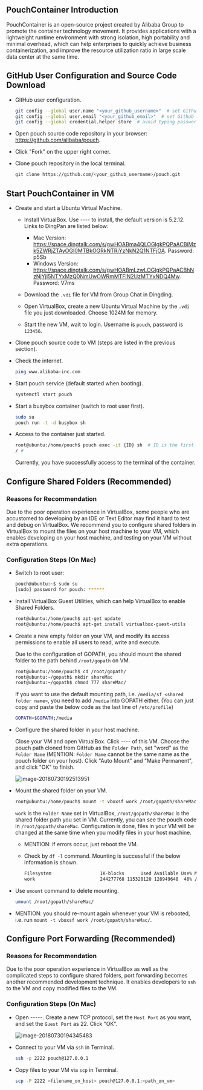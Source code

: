 ## PouchContainer Introduction

PouchContainer is an open-source project created by Alibaba Group to promote the container technology movement. It provides applications with a lightweight runtime environment with strong isolation, high portability and minimal overhead, which can help enterprises to quickly achieve business containerization, and improve the resource utilization ratio in large scale data center at the same time.

## GitHub User Configuration and Source Code Download

- GitHub user configuration.

  ```bash
  git config --global user.name "<your_github_username>"  # set Github username
  git config --global user.email "<your_github_email>"  # set Github email
  git config --global credential.helper store  # avoid typing password every time during pulling
  ```

- Open pouch source code repository in your browser: <https://github.com/alibaba/pouch>.

- Click "Fork" on the upper right corner.

- Clone pouch repository in the local terminal.

  ```bash
  git clone https://github.com/<your_github_username>/pouch.git
  ```

## Start PouchContainer in VM

- Create and start a Ubuntu Virtual Machine.

  - Install VirtualBox. Use <Alilang>--<Manager>--<Software Download> to install, the default version is 5.2.12. Links to DingPan are listed below:
    - Mac Version: <https://space.dingtalk.com/s/gwHOABma4QLOGlgkPQPaACBiMzk5ZWRjZTAyOGI0MTBkOGRkNTRjYzNkN2Q1NTFjOA>. Password: p5Sb
    - Windows Version: <https://space.dingtalk.com/s/gwHOABmLzwLOGlgkPQPaACBhNzNjYjI5NTYxMzQ0NmUwOWRmMTFlN2UzMTYxNDQ4Mw>. Password: V7ms

  - Download the `.vdi` file for VM from Group Chat in Dingding.
  - Open VirtualBox, create a new Ubuntu Virtual Machine by the `.vdi` file you just downloaded. Choose 1024M for memory.
  - Start the new VM, wait to login. Username is `pouch`, password is `123456`.

- Clone pouch source code to VM (steps are listed in the previous section).

- Check the internet.

  ```bash
  ping www.alibaba-inc.com
  ```

- Start pouch service (default started when booting).

  ```bash
  systemctl start pouch
  ```

- Start a busybox container (switch to root user first).

  ```bash
  sudo su
  pouch run -t -d busybox sh
  ```

- Access to the container just started.

  ```bash
  root@ubuntu:/home/pouch$ pouch exec -it {ID} sh  # ID is the first 6 digits of the output of the last command
  / # 
  ```

  Currently, you have successfully access to the terminal of the container.

## Configure Shared Folders (Recommended)

### Reasons for Recommendation

Due to the poor operation experience in VirtualBox, some people who are accustomed to developing by an IDE or Text Editor may find it hard to test and debug on VirtualBox. We recommend you to configure shared folders in VirtualBox to mount the files on your host machine to your VM, which enables developing on your host machine, and testing on your VM without extra operations.

### Configuration Steps (On Mac)

- Switch to root user:

  ```bash
  pouch@ubuntu:~$ sudo su
  [sudo] password for pouch: ******
  ```

- Install VirtualBox Guest Utilities, which can help VirtualBox to enable Shared Folders.

  ```bash
  root@ubuntu:/home/pouch$ apt-get update
  root@ubuntu:/home/pouch$ apt-get install virtualbox-guest-utils
  ```

- Create a new empty folder on your VM, and modify its access permissions to enable all users to read, write and execute.

  Due to the configuration of GOPATH, you should mount the shared folder to the path behind `/root/gopath` on VM.

  ```bash
  root@ubuntu:/home/pouch$ cd /root/gopath/
  root@ubuntu:~/gopath$ mkdir shareMac
  root@ubuntu:~/gopath$ chmod 777 shareMac/
  ```

  If you want to use the default mounting path, i.e. `/media/sf_<shared folder name>`, you need to add `/media` into GOPATH either. (You can just copy and paste the below code as the last line of `/etc/profile`)

  ```bash
  GOPATH=$GOPATH;/media 
  ```

- Configure the shared folder in your host machine.

  Close your VM and open VirtualBox. Click <Settings>--<Shared Folders>--<Add Shared Folders> of this VM. Choose the pouch path cloned from GitHub as the `Folder Path`, set "word" as the `Folder Name` (MENTION: `Folder Name` cannot be the same name as the pouch folder on your host). Click "Auto Mount" and "Make Permanent", and click "OK" to finish.

  ![image-20180730192513951](https://i.loli.net/2018/07/30/5b5f2cbce4f54.png)

- Mount the shared folder on your VM.

  ```bash
  root@ubuntu:/home/pouch$ mount -t vboxsf work /root/gopath/shareMac/
  ```

  `work` is the `Folder Name` set in VirtualBox, `/root/gopath/shareMac` is the shared folder path you set in VM. Currently, you can see the pouch code in `/root/gopath/shareMac`. Configuration is done, files in your VM will be changed at the same time when you modify files in your host machine.

  - MENTION: if errors occur, just reboot the VM.

  - Check by `df -l` command. Mounting is successful if the below information is shown.

    ```bash
    Filesystem                  1K-blocks      Used Available Use% Mounted on
    work                        244277768 115328120 128949648  48% /root/gopath/shareMac
    ```

- Use `umount` command to delete mounting.

  ```bash
  umount /root/gopath/shareMac/
  ```

- MENTION: you should re-mount again whenever your VM is rebooted, i.e. run `mount -t vboxsf work /root/gopath/shareMac/`.

## Configure Port Forwarding (Recommended)

### Reasons for Recommendation

Due to the poor operation experience in VirtualBox as well as the complicated steps to configure shared folders, port forwarding becomes another recommended development technique. It enables developers to `ssh` to the VM and copy modified files to the VM.

### Configuration Steps (On Mac)

- Open <Settings>--<Network>-<Advanced>--<Port Forwarding>. Create a new TCP protocol, set the `Host Port` as you want, and set the `Guest Port` as 22. Click "OK".

  ![image-20180730194345483](https://i.loli.net/2018/07/30/5b5f2cbc4a0d3.png)

- Connect to your VM via `ssh` in Terminal.

  ```bash
  ssh -p 2222 pouch@127.0.0.1
  ```

- Copy files to your VM via `scp` in Terminal.

  ```bash
  scp -P 2222 <filename_on_host> pouch@127.0.0.1:<path_on_vm>
  ```